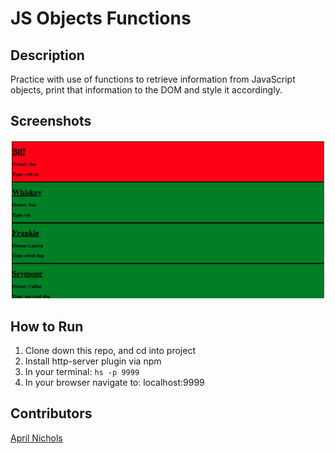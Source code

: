 # JS Objects Functions

## Description
Practice with use of functions to retrieve information from JavaScript objects, print that information to the DOM and style it accordingly.

## Screenshots
![Webpage](https://raw.githubusercontent.com/aprilrochelle/jsObjectsFunctions/master/screenshot/obj-func-screen.png)

## How to Run
 1. Clone down this repo, and cd into project
 1. Install http-server plugin via npm
 1. In your terminal: ```hs -p 9999```
 1. In your browser navigate to: localhost:9999

## Contributors
[April Nichols](https://github.com/aprilrochelle)